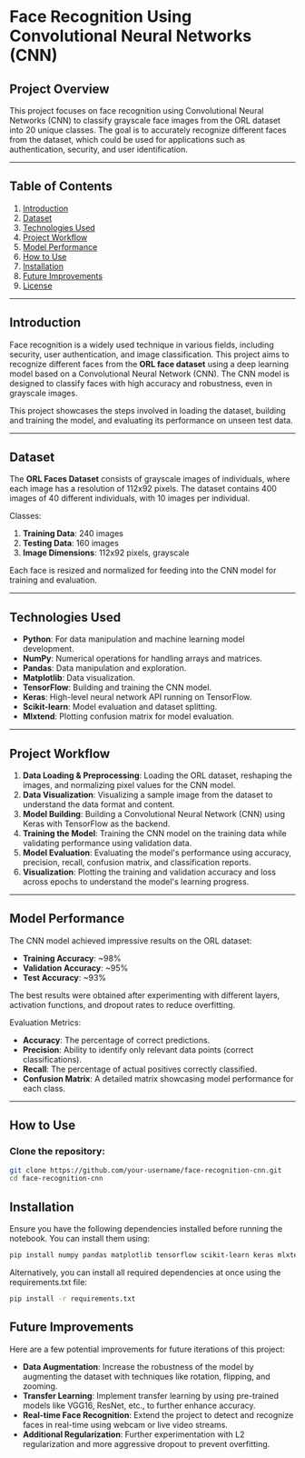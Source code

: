 # Face Recognition Using Convolutional Neural Networks (CNN)

## Project Overview
This project focuses on face recognition using Convolutional Neural Networks (CNN) to classify grayscale face images from the ORL dataset into 20 unique classes. The goal is to accurately recognize different faces from the dataset, which could be used for applications such as authentication, security, and user identification.

---

## Table of Contents
1. [Introduction](#introduction)
2. [Dataset](#dataset)
3. [Technologies Used](#technologies-used)
4. [Project Workflow](#project-workflow)
5. [Model Performance](#model-performance)
6. [How to Use](#how-to-use)
7. [Installation](#installation)
8. [Future Improvements](#future-improvements)
9. [License](#license)

---

## Introduction
Face recognition is a widely used technique in various fields, including security, user authentication, and image classification. This project aims to recognize different faces from the **ORL face dataset** using a deep learning model based on a Convolutional Neural Network (CNN). The CNN model is designed to classify faces with high accuracy and robustness, even in grayscale images.

This project showcases the steps involved in loading the dataset, building and training the model, and evaluating its performance on unseen test data.

---

## Dataset
The **ORL Faces Dataset** consists of grayscale images of individuals, where each image has a resolution of 112x92 pixels. The dataset contains 400 images of 40 different individuals, with 10 images per individual.

Classes:
1. **Training Data**: 240 images
2. **Testing Data**: 160 images
3. **Image Dimensions**: 112x92 pixels, grayscale

Each face is resized and normalized for feeding into the CNN model for training and evaluation.

---

## Technologies Used
- **Python**: For data manipulation and machine learning model development.
- **NumPy**: Numerical operations for handling arrays and matrices.
- **Pandas**: Data manipulation and exploration.
- **Matplotlib**: Data visualization.
- **TensorFlow**: Building and training the CNN model.
- **Keras**: High-level neural network API running on TensorFlow.
- **Scikit-learn**: Model evaluation and dataset splitting.
- **Mlxtend**: Plotting confusion matrix for model evaluation.

---

## Project Workflow
1. **Data Loading & Preprocessing**: Loading the ORL dataset, reshaping the images, and normalizing pixel values for the CNN model.
2. **Data Visualization**: Visualizing a sample image from the dataset to understand the data format and content.
3. **Model Building**: Building a Convolutional Neural Network (CNN) using Keras with TensorFlow as the backend.
4. **Training the Model**: Training the CNN model on the training data while validating performance using validation data.
5. **Model Evaluation**: Evaluating the model's performance using accuracy, precision, recall, confusion matrix, and classification reports.
6. **Visualization**: Plotting the training and validation accuracy and loss across epochs to understand the model's learning progress.

---

## Model Performance
The CNN model achieved impressive results on the ORL dataset:

- **Training Accuracy**: ~98%
- **Validation Accuracy**: ~95%
- **Test Accuracy**: ~93%

The best results were obtained after experimenting with different layers, activation functions, and dropout rates to reduce overfitting.

Evaluation Metrics:
- **Accuracy**: The percentage of correct predictions.
- **Precision**: Ability to identify only relevant data points (correct classifications).
- **Recall**: The percentage of actual positives correctly classified.
- **Confusion Matrix**: A detailed matrix showcasing model performance for each class.

---

## How to Use
### Clone the repository:
```bash
git clone https://github.com/your-username/face-recognition-cnn.git
cd face-recognition-cnn
```

## Installation
Ensure you have the following dependencies installed before running the notebook. You can install them using:
```bash
pip install numpy pandas matplotlib tensorflow scikit-learn keras mlxtend
```
Alternatively, you can install all required dependencies at once using the requirements.txt file:
```bash
pip install -r requirements.txt
```

## Future Improvements
Here are a few potential improvements for future iterations of this project:

- **Data Augmentation**: Increase the robustness of the model by augmenting the dataset with techniques like rotation, flipping, and zooming.
- **Transfer Learning**: Implement transfer learning by using pre-trained models like VGG16, ResNet, etc., to further enhance accuracy.
- **Real-time Face Recognition**: Extend the project to detect and recognize faces in real-time using webcam or live video streams.
- **Additional Regularization**: Further experimentation with L2 regularization and more aggressive dropout to prevent overfitting.

